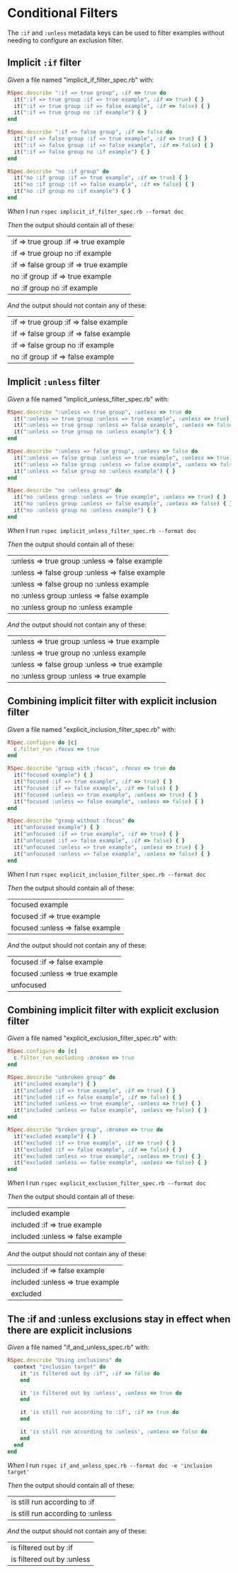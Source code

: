 # Conditional Filters

The `:if` and `:unless` metadata keys can be used to filter examples without
  needing to configure an exclusion filter.

## Implicit `:if` filter

_Given_ a file named "implicit_if_filter_spec.rb" with:

```ruby
RSpec.describe ":if => true group", :if => true do
  it(":if => true group :if => true example", :if => true) { }
  it(":if => true group :if => false example", :if => false) { }
  it(":if => true group no :if example") { }
end

RSpec.describe ":if => false group", :if => false do
  it(":if => false group :if => true example", :if => true) { }
  it(":if => false group :if => false example", :if => false) { }
  it(":if => false group no :if example") { }
end

RSpec.describe "no :if group" do
  it("no :if group :if => true example", :if => true) { }
  it("no :if group :if => false example", :if => false) { }
  it("no :if group no :if example") { }
end
```

_When_ I run `rspec implicit_if_filter_spec.rb --format doc`

_Then_ the output should contain all of these:

|                                        |
|----------------------------------------|
| :if => true group :if => true example  |
| :if => true group no :if example       |
| :if => false group :if => true example |
| no :if group :if => true example       |
| no :if group no :if example            |

_And_ the output should not contain any of these:

|                                         |
|-----------------------------------------|
| :if => true group :if => false example  |
| :if => false group :if => false example |
| :if => false group no :if example       |
| no :if group :if => false example       |

## Implicit `:unless` filter

_Given_ a file named "implicit_unless_filter_spec.rb" with:

```ruby
RSpec.describe ":unless => true group", :unless => true do
  it(":unless => true group :unless => true example", :unless => true) { }
  it(":unless => true group :unless => false example", :unless => false) { }
  it(":unless => true group no :unless example") { }
end

RSpec.describe ":unless => false group", :unless => false do
  it(":unless => false group :unless => true example", :unless => true) { }
  it(":unless => false group :unless => false example", :unless => false) { }
  it(":unless => false group no :unless example") { }
end

RSpec.describe "no :unless group" do
  it("no :unless group :unless => true example", :unless => true) { }
  it("no :unless group :unless => false example", :unless => false) { }
  it("no :unless group no :unless example") { }
end
```

_When_ I run `rspec implicit_unless_filter_spec.rb --format doc`

_Then_ the output should contain all of these:

|                                                 |
|-------------------------------------------------|
| :unless => true group :unless => false example  |
| :unless => false group :unless => false example |
| :unless => false group no :unless example       |
| no :unless group :unless => false example       |
| no :unless group no :unless example             |

_And_ the output should not contain any of these:

|                                                |
|------------------------------------------------|
| :unless => true group :unless => true example  |
| :unless => true group no :unless example       |
| :unless => false group :unless => true example |
| no :unless group :unless => true example       |

## Combining implicit filter with explicit inclusion filter

_Given_ a file named "explicit_inclusion_filter_spec.rb" with:

```ruby
RSpec.configure do |c|
  c.filter_run :focus => true
end

RSpec.describe "group with :focus", :focus => true do
  it("focused example") { }
  it("focused :if => true example", :if => true) { }
  it("focused :if => false example", :if => false) { }
  it("focused :unless => true example", :unless => true) { }
  it("focused :unless => false example", :unless => false) { }
end

RSpec.describe "group without :focus" do
  it("unfocused example") { }
  it("unfocused :if => true example", :if => true) { }
  it("unfocused :if => false example", :if => false) { }
  it("unfocused :unless => true example", :unless => true) { }
  it("unfocused :unless => false example", :unless => false) { }
end
```

_When_ I run `rspec explicit_inclusion_filter_spec.rb --format doc`

_Then_ the output should contain all of these:

|                                  |
|----------------------------------|
| focused example                  |
| focused :if => true example      |
| focused :unless => false example |

_And_ the output should not contain any of these:

|                                 |
|---------------------------------|
| focused :if => false example    |
| focused :unless => true example |
| unfocused                       |

## Combining implicit filter with explicit exclusion filter

_Given_ a file named "explicit_exclusion_filter_spec.rb" with:

```ruby
RSpec.configure do |c|
  c.filter_run_excluding :broken => true
end

RSpec.describe "unbroken group" do
  it("included example") { }
  it("included :if => true example", :if => true) { }
  it("included :if => false example", :if => false) { }
  it("included :unless => true example", :unless => true) { }
  it("included :unless => false example", :unless => false) { }
end

RSpec.describe "broken group", :broken => true do
  it("excluded example") { }
  it("excluded :if => true example", :if => true) { }
  it("excluded :if => false example", :if => false) { }
  it("excluded :unless => true example", :unless => true) { }
  it("excluded :unless => false example", :unless => false) { }
end
```

_When_ I run `rspec explicit_exclusion_filter_spec.rb --format doc`

_Then_ the output should contain all of these:

|                                   |
|-----------------------------------|
| included example                  |
| included :if => true example      |
| included :unless => false example |

_And_ the output should not contain any of these:

|                                  |
|----------------------------------|
| included :if => false example    |
| included :unless => true example |
| excluded                         |

## The :if and :unless exclusions stay in effect when there are explicit inclusions

_Given_ a file named "if_and_unless_spec.rb" with:

```ruby
RSpec.describe "Using inclusions" do
  context "inclusion target" do
    it "is filtered out by :if", :if => false do
    end

    it 'is filtered out by :unless', :unless => true do
    end

    it 'is still run according to :if', :if => true do
    end

    it 'is still run according to :unless', :unless => false do
    end
  end
end
```

_When_ I run `rspec if_and_unless_spec.rb --format doc -e 'inclusion target'`

_Then_ the output should contain all of these:

|                                   |
|-----------------------------------|
| is still run according to :if     |
| is still run according to :unless |

_And_ the output should not contain any of these:

|                            |
|----------------------------|
| is filtered out by :if     |
| is filtered out by :unless |
